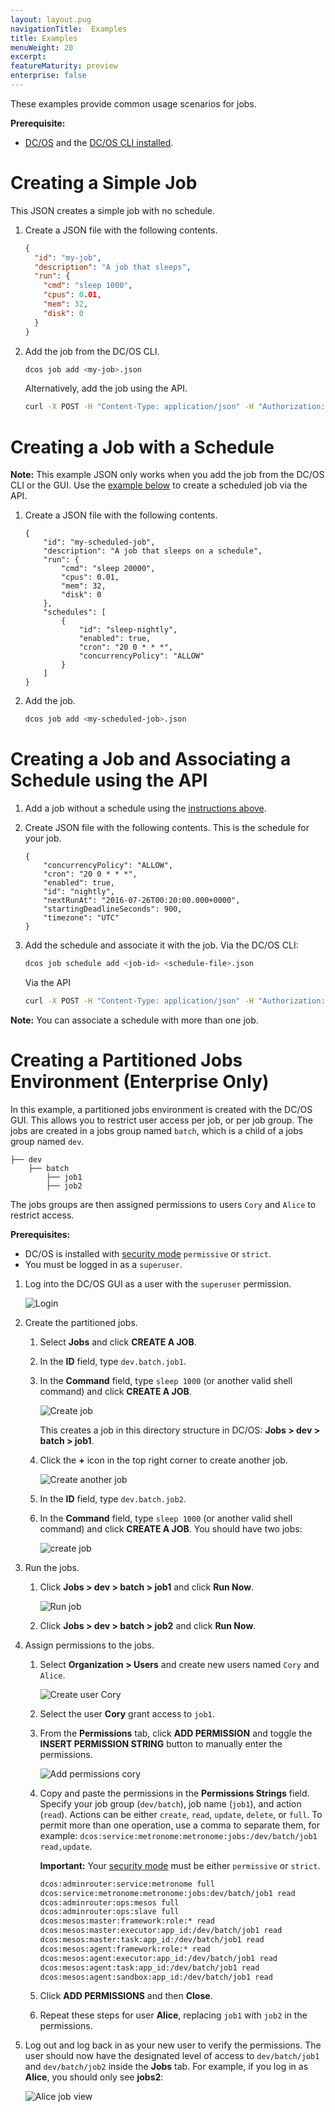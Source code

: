 ```yaml
---
layout: layout.pug
navigationTitle:  Examples
title: Examples
menuWeight: 20
excerpt:
featureMaturity: preview
enterprise: false
---
```


These examples provide common usage scenarios for jobs.

**Prerequisite:**

- [DC/OS](/1.9/installing/oss/) and the [DC/OS CLI installed](/1.9/cli/install/).

# <a name="create-job"></a>Creating a Simple Job

This JSON creates a simple job with no schedule.

1. Create a JSON file with the following contents.
    ```json
    {
      "id": "my-job",
      "description": "A job that sleeps",
      "run": {
        "cmd": "sleep 1000",
        "cpus": 0.01,
        "mem": 32,
        "disk": 0
      }
    }
    ```

1. Add the job from the DC/OS CLI.
    ```bash
    dcos job add <my-job>.json
    ```

    Alternatively, add the job using the API.
    ```bash
    curl -X POST -H "Content-Type: application/json" -H "Authorization: token=$(dcos config show core.dcos_acs_token)" $(dcos config show core.dcos_url)/service/metronome/v1/jobs -d@/Users/<your-username>/<myjob>.json
    ```

# <a name="create-job-schedule"></a>Creating a Job with a Schedule
**Note:** This example JSON only works when you add the job from the DC/OS CLI or the GUI. Use the [example below](#schedule-with-api) to create a scheduled job via the API.

1. Create a JSON file with the following contents.
    ```
    {
        "id": "my-scheduled-job",
        "description": "A job that sleeps on a schedule",
        "run": {
            "cmd": "sleep 20000",
            "cpus": 0.01,
            "mem": 32,
            "disk": 0
        },
        "schedules": [
            {
                "id": "sleep-nightly",
                "enabled": true,
                "cron": "20 0 * * *",
                "concurrencyPolicy": "ALLOW"
            }
        ]
    }
    ```

1. Add the job.
    ```bash
    dcos job add <my-scheduled-job>.json
    ```

# <a name="schedule-with-api"></a>Creating a Job and Associating a Schedule using the API

1. Add a job without a schedule using the [instructions above](#create-job).

1. Create JSON file with the following contents. This is the schedule for your job.

    ```
    {
        "concurrencyPolicy": "ALLOW",
        "cron": "20 0 * * *",
        "enabled": true,
        "id": "nightly",
        "nextRunAt": "2016-07-26T00:20:00.000+0000",
        "startingDeadlineSeconds": 900,
        "timezone": "UTC"
    }
    ```

1. Add the schedule and associate it with the job.
    Via the DC/OS CLI:
    ```bash
    dcos job schedule add <job-id> <schedule-file>.json
    ```

    Via the API

    ```bash
    curl -X POST -H "Content-Type: application/json" -H "Authorization: token=$(dcos config show core.dcos_acs_token)" $(dcos config show core.dcos_url)/service/metronome/v1/jobs/<job-id>/schedules -d@/Users/<your-username>/<schedule-file>.json
    ```

**Note:** You can associate a schedule with more than one job.

# Creating a Partitioned Jobs Environment (Enterprise Only)

In this example, a partitioned jobs environment is created with the DC/OS GUI. This allows you to restrict user access per job, or per job group. The jobs are created in a jobs group named `batch`, which is a child of a jobs group named `dev`.

```
├── dev
    ├── batch
        ├── job1
        ├── job2
```

The jobs groups are then assigned permissions to users `Cory` and `Alice` to restrict access.

**Prerequisites:**

- DC/OS is installed with [security mode](/1.9/security/ent/#security-modes) `permissive` or `strict`.
- You must be logged in as a `superuser`.

1. Log into the DC/OS GUI as a user with the `superuser` permission.

   ![Login](/1.9/img/gui-installer-login-ee.gif)

1.  Create the partitioned jobs.

    1.  Select **Jobs** and click **CREATE A JOB**.
    1.  In the **ID** field, type `dev.batch.job1`.
    1.  In the **Command** field, type `sleep 1000` (or another valid shell command) and click **CREATE A JOB**.

        ![Create job](/1.9/img/job-ex1.png)

        This creates a job in this directory structure in DC/OS: **Jobs > dev > batch > job1**.

    1.  Click the **+** icon in the top right corner to create another job.

        ![Create another job](/1.9/img/job-ex2.png)

    1.  In the **ID** field, type `dev.batch.job2`.
    1.  In the **Command** field, type `sleep 1000` (or another valid shell command) and click **CREATE A JOB**. You should have two jobs:

        ![create job](/1.9/img/job-ex3.png)

1.  Run the jobs.

    1.  Click **Jobs > dev > batch > job1** and click **Run Now**.

        ![Run job](/1.9/img/job-ex4.png)

    1.  Click **Jobs > dev > batch > job2** and click **Run Now**.

1.  Assign permissions to the jobs.

    1.  Select **Organization > Users** and create new users named `Cory` and `Alice`.

        ![Create user Cory](/1.9/img/service-group3.png)

    1.  Select the user **Cory** grant access to `job1`.
    1.  From the **Permissions** tab, click **ADD PERMISSION** and toggle the **INSERT PERMISSION STRING** button to manually enter the permissions.

        ![Add permissions cory](/1.9/img/job-ex5.png)

    1.  Copy and paste the permissions in the **Permissions Strings** field. Specify your job group (`dev/batch`), job name (`job1`), and action (`read`). Actions can be either `create`, `read`, `update`, `delete`, or `full`. To permit more than one operation, use a comma to separate them, for example: `dcos:service:metronome:metronome:jobs:/dev/batch/job1 read,update`.

        **Important:** Your [security mode](/1.9/security/ent/#security-modes) must be either `permissive` or `strict`.

        ```bash
        dcos:adminrouter:service:metronome full
        dcos:service:metronome:metronome:jobs:dev/batch/job1 read
        dcos:adminrouter:ops:mesos full
        dcos:adminrouter:ops:slave full
        dcos:mesos:master:framework:role:* read
        dcos:mesos:master:executor:app_id:/dev/batch/job1 read
        dcos:mesos:master:task:app_id:/dev/batch/job1 read
        dcos:mesos:agent:framework:role:* read
        dcos:mesos:agent:executor:app_id:/dev/batch/job1 read
        dcos:mesos:agent:task:app_id:/dev/batch/job1 read
        dcos:mesos:agent:sandbox:app_id:/dev/batch/job1 read
        ```
    1.  Click **ADD PERMISSIONS** and then **Close**.
    1.  Repeat these steps for user **Alice**, replacing `job1` with `job2` in the permissions.

1. Log out and log back in as your new user to verify the permissions. The user should now have the designated level of access to `dev/batch/job1` and `dev/batch/job2` inside the **Jobs** tab. For example, if you log in as **Alice**, you should only see **jobs2**:

    ![Alice job view](/1.9/img/job-ex6.png)
